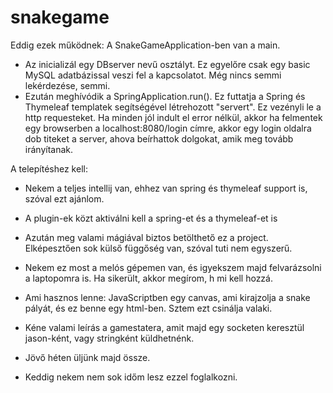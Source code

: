# snakegame
Eddig ezek működnek:
A SnakeGameApplication-ben van a main.
- Az inicializál egy DBserver nevű osztályt. Ez egyelőre csak egy basic MySQL adatbázissal veszi fel a kapcsolatot. Még nincs semmi lekérdezése, semmi.
- Ezután meghívódik a SpringApplication.run(). Ez futtatja a Spring és Thymeleaf templatek segítségével létrehozott "servert".
  Ez vezényli le a http requesteket. Ha minden jól indult el error nélkül, akkor ha felmentek egy browserben a localhost:8080/login címre,
  akkor egy login oldalra dob titeket a server, ahova beírhattok dolgokat, amik meg tovább irányítanak.

A telepítéshez kell: 
- Nekem a teljes intellij van, ehhez van spring és thymeleaf support is, szóval ezt ajánlom.
- A plugin-ek közt aktiválni kell a spring-et és a thymeleaf-et is
- Azután meg valami mágiával biztos betölthető ez a project. Elképesztően sok külső függőség van, szóval tuti nem egyszerű.
- Nekem ez most a melós gépemen van, és igyekszem majd felvarázsolni a laptopomra is. Ha sikerült, akkor megírom, h mi kell hozzá.

- Ami hasznos lenne: JavaScriptben egy canvas, ami kirajzolja a snake pályát, és ez benne egy html-ben. Sztem ezt csinálja valaki.
- Kéne valami leírás a gamestatera, amit majd egy socketen keresztül jason-ként, vagy stringként küldhetnénk.
- Jövő héten üljünk majd össze.
- Keddig nekem nem sok időm lesz ezzel foglalkozni.
  
